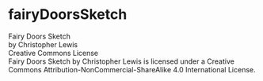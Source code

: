 # fairyDoorsSketch
Fairy Doors Sketch  
by Christopher Lewis  
Creative Commons License  
Fairy Doors Sketch by Christopher Lewis is licensed under a Creative Commons Attribution-NonCommercial-ShareAlike 4.0 International License.